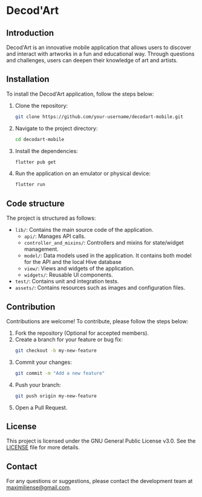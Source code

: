 # Decod'Art

## Introduction
Decod'Art is an innovative mobile application that allows users to discover and interact with artworks in a fun and educational way. Through questions and challenges, users can deepen their knowledge of art and artists.

## Installation
To install the Decod'Art application, follow the steps below:

1. Clone the repository:
    ```sh
    git clone https://github.com/your-username/decodart-mobile.git
    ```
2. Navigate to the project directory:
    ```sh
    cd decodart-mobile
    ```
3. Install the dependencies:
    ```sh
    flutter pub get
    ```
4. Run the application on an emulator or physical device:
    ```sh
    flutter run
    ```

## Code structure
The project is structured as follows:

- `lib/`: Contains the main source code of the application.
  - `api/`: Manages API calls.
  - `controller_and_mixins/`: Controllers and mixins for state/widget management.
  - `model/`: Data models used in the application. It contains both model for the API and the local Hive database
  - `view/`: Views and widgets of the application.
  - `widgets/`: Reusable UI components.
- `test/`: Contains unit and integration tests.
- `assets/`: Contains resources such as images and configuration files.

## Contribution
Contributions are welcome! To contribute, please follow the steps below:

1. Fork the repository (Optional for accepted members).
2. Create a branch for your feature or bug fix:
    ```sh
    git checkout -b my-new-feature
    ```
3. Commit your changes:
    ```sh
    git commit -m "Add a new feature"
    ```
4. Push your branch:
    ```sh
    git push origin my-new-feature
    ```
5. Open a Pull Request.

## License
This project is licensed under the GNU General Public License v3.0. See the [LICENSE](LICENSE) file for more details.

## Contact
For any questions or suggestions, please contact the development team at maximiliense@gmail.com.
